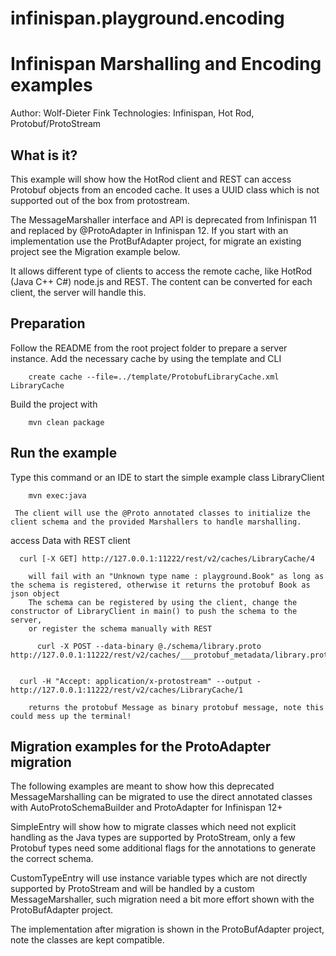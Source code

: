 # infinispan.playground.encoding
Infinispan Marshalling and Encoding examples
===============================

Author: Wolf-Dieter Fink
Technologies: Infinispan, Hot Rod, Protobuf/ProtoStream


What is it?
-----------

This example will show how the HotRod client and REST can access Protobuf objects from an encoded cache.
It uses a UUID class which is not supported out of the box from protostream.

The MessageMarshaller interface and API is deprecated from Infinispan 11 and replaced by @ProtoAdapter in Infinispan 12.
If you start with an implementation use the ProtBufAdapter project, for migrate an existing project see the Migration example below.

It allows different type of clients to access the remote cache, like HotRod (Java C++ C#) node.js and REST.
The content can be converted for each client, the server will handle this.


Preparation
-------------
Follow the README from the root project folder to prepare a server instance.
Add the necessary cache by using the template and CLI

        create cache --file=../template/ProtobufLibraryCache.xml LibraryCache

Build the project with 

        mvn clean package


Run the example
-------------------------

   Type this command or an IDE to start the simple example class LibraryClient

        mvn exec:java

     The client will use the @Proto annotated classes to initialize the client schema and the provided Marshallers to handle marshalling.
     
   access Data with REST client

      curl [-X GET] http://127.0.0.1:11222/rest/v2/caches/LibraryCache/4

        will fail with an "Unknown type name : playground.Book" as long as the schema is registered, otherwise it returns the protobuf Book as json object
        The schema can be registered by using the client, change the constructor of LibraryClient in main() to push the schema to the server,
        or register the schema manually with REST

          curl -X POST --data-binary @./schema/library.proto http://127.0.0.1:11222/rest/v2/caches/___protobuf_metadata/library.proto


      curl -H "Accept: application/x-protostream" --output -  http://127.0.0.1:11222/rest/v2/caches/LibraryCache/1

        returns the protobuf Message as binary protobuf message, note this could mess up the terminal!



Migration examples for the ProtoAdapter migration
-------------------------------------------------

The following examples are meant to show how this deprecated MessageMarshalling can be migrated to use the direct annotated classes with AutoProtoSchemaBuilder and ProtoAdapter for Infinispan 12+

SimpleEntry will show how to migrate classes which need not explicit handling as the Java types are supported by ProtoStream, only a few Protobuf types need some additional flags for the annotations to generate the correct schema.

CustomTypeEntry will use instance variable types which are not directly supported by ProtoStream and will be handled by a custom MessageMarshaller, such migration need a bit more effort shown with the ProtoBufAdapter project.

The implementation after migration is shown in the ProtoBufAdapter project, note the classes are kept compatible.
